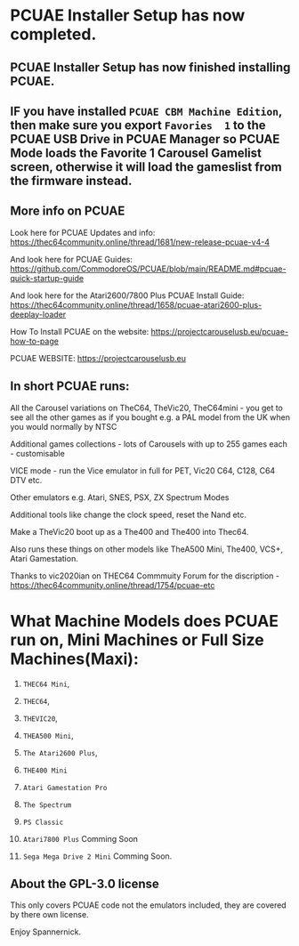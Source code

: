 # PCUAE Installer Setup has now completed.
## PCUAE Installer Setup has now finished installing PCUAE.

## IF you have installed `PCUAE CBM Machine Edition`, then make sure you export `Favories  1` to the PCUAE USB Drive in PCUAE Manager so PCUAE Mode loads the Favorite 1 Carousel Gamelist screen, otherwise it will load the gameslist from the firmware instead.

## More info on PCUAE

Look here for PCUAE Updates and info: https://thec64community.online/thread/1681/new-release-pcuae-v4-4

And look here for PCUAE Guides: https://github.com/CommodoreOS/PCUAE/blob/main/README.md#pcuae-quick-startup-guide

And look here for the Atari2600/7800 Plus PCUAE Install Guide: https://thec64community.online/thread/1658/pcuae-atari2600-plus-deeplay-loader

How To Install PCUAE on the website: https://projectcarouselusb.eu/pcuae-how-to-page



PCUAE WEBSITE: https://projectcarouselusb.eu



## In short PCUAE runs:

All the Carousel variations on TheC64, TheVic20, TheC64mini - you get to see all the other games as if you bought e.g. a PAL model from the UK when you would normally by NTSC

Additional games collections - lots of Carousels with up to 255 games each - customisable

VICE mode - run the Vice emulator in full for PET, Vic20 C64, C128, C64 DTV etc.

Other emulators e.g. Atari, SNES, PSX, ZX Spectrum Modes

Additional tools like change the clock speed, reset the Nand etc.

Make a TheVic20 boot up as a The400 and The400 into Thec64.

Also runs these things on other models like TheA500 Mini, The400, VCS+, Atari Gamestation.

Thanks to vic2020ian on THEC64 Commmuity Forum for the discription - https://thec64community.online/thread/1754/pcuae-etc

## 

What Machine Models does PCUAE run on, Mini Machines or Full Size Machines(Maxi):
================================

1. `THEC64 Mini`,

2. `THEC64`,

3. `THEVIC20`,

4. `THEA500 Mini`,

5. `The Atari2600 Plus`,

6. `THE400 Mini`

7. `Atari Gamestation Pro`

8. `The Spectrum`

9. `PS Classic`

10. `Atari7800 Plus` Comming Soon

11. `Sega Mega Drive 2 Mini` Comming Soon.


## About the GPL-3.0 license

This only covers PCUAE code not the emulators included, they are covered by there own license.

 Enjoy Spannernick.
